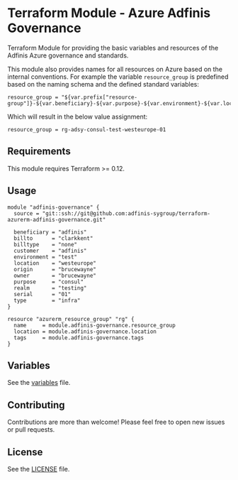 # Terraform Module - Azure Adfinis Governance

Terraform Module for providing the basic variables and resources of the Adfinis
Azure governance and standards.

This module also provides names for all resources on Azure based on the internal
conventions. For example the variable `resource_group` is predefined based
on the naming schema and the defined standard variables:

```
resource_group = "${var.prefix["resource-group"]}-${var.beneficiary}-${var.purpose}-${var.environment}-${var.location}-${var.serial}"
```

Which will result in the below value assignment:

```
resource_group = rg-adsy-consul-test-westeurope-01
```

## Requirements

This module requires Terraform >= 0.12.

## Usage

```
module "adfinis-governance" {
  source = "git::ssh://git@github.com:adfinis-sygroup/terraform-azurerm-adfinis-governance.git"

  beneficiary = "adfinis"
  billto      = "clarkkent"
  billtype    = "none"
  customer    = "adfinis"
  environment = "test"
  location    = "westeurope"
  origin      = "brucewayne"
  owner       = "brucewayne"
  purpose     = "consul"
  realm       = "testing"
  serial      = "01"
  type        = "infra"
}

resource "azurerm_resource_group" "rg" {
  name     = module.adfinis-governance.resource_group
  location = module.adfinis-governance.location
  tags     = module.adfinis-governance.tags
}
```

## Variables

See the [variables](./variables.tf) file.

## Contributing

Contributions are more than welcome! Please feel free to open new issues or
pull requests.

## License

See the [LICENSE](LICENSE) file.
